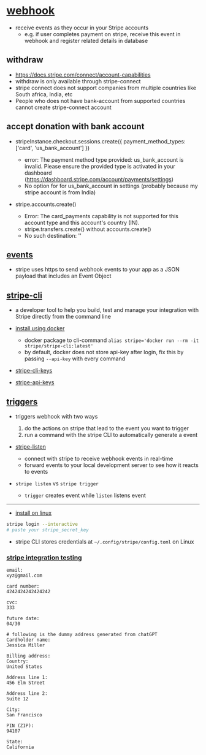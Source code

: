 # [webhook](https://docs.stripe.com/webhooks)

- receive events as they occur in your Stripe accounts
  - e.g. if user completes payment on stripe, receive this event in webhook and register related details in database

## withdraw

- https://docs.stripe.com/connect/account-capabilities
- withdraw is only available through stripe-connect
- stripe connect does not support companies from multiple countries like South africa, India, etc
- People who does not have bank-account from supported countries cannot create stripe-connect account

## accept donation with bank account

- stripeInstance.checkout.sessions.create({ payment_method_types: ['card', 'us_bank_account'] })

  - error: The payment method type provided: us_bank_account is invalid. Please ensure the provided type is activated in your dashboard (https://dashboard.stripe.com/account/payments/settings)
  - No option for for us_bank_account in settings (probably because my stripe account is from India)

- stripe.accounts.create()
  - Error: The card_payments capability is not supported for this account type and this account's country (IN).
  - stripe.transfers.create() without accounts.create()
  - No such destination: '<account-id>'

## [events](https://docs.stripe.com/api/events)

- stripe uses https to send webhook events to your app as a JSON payload that includes an Event Object

## [stripe-cli](https://docs.stripe.com/stripe-cli)

- a developer tool to help you build, test and manage your integration with Stripe directly from the command line
- [install using docker](https://docs.stripe.com/stripe-cli?install-method=docker)

  - docker package to cli-command `alias stripe='docker run --rm -it stripe/stripe-cli:latest'`
  - by default, docker does not store api-key after login, fix this by passing `--api-key` with every command

- [stripe-cli-keys](https://docs.stripe.com/stripe-cli/keys)
- [stripe-api-keys](https://dashboard.stripe.com/test/apikeys)

## [triggers](https://docs.stripe.com/stripe-cli/triggers)

- triggers webhook with two ways

  1. do the actions on stripe that lead to the event you want to trigger
  2. run a command with the stripe CLI to automatically generate a event

- [stripe-listen](https://github.com/stripe/stripe-cli/wiki/listen-command)

  - connect with stripe to receive webhook events in real-time
  - forward events to your local development server to see how it reacts to events

- `stripe listen` vs `stripe trigger`
  - `trigger` creates event while `listen` listens event

---

- [install on linux](https://docs.stripe.com/stripe-cli?install-method=linux)

```bash
stripe login --interactive
# paste your stripe_secret_key
```

- stripe CLI stores credentials at `~/.config/stripe/config.toml` on Linux

### [stripe integration testing](https://docs.stripe.com/testing#cards)

```text
email:
xyz@gmail.com

card number:
4242424242424242

cvc:
333

future date:
04/30

# following is the dummy address generated from chatGPT
Cardholder name:
Jessica Miller

Billing address:
Country:
United States

Address line 1:
456 Elm Street

Address line 2:
Suite 12

City:
San Francisco

PIN (ZIP):
94107

State:
California
```
